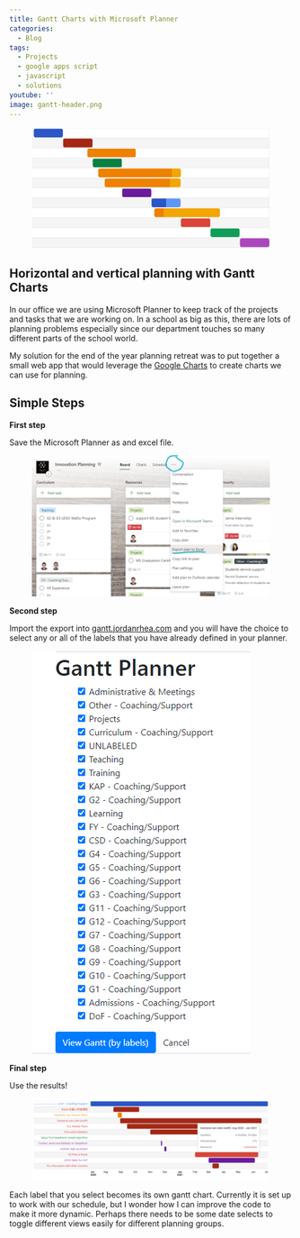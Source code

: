 ```yaml
---
title: Gantt Charts with Microsoft Planner
categories:
  - Blog
tags:
  - Projects
  - google apps script
  - javascript
  - solutions
youtube: ''
image: gantt-header.png
---
```


<figure>
    <img src="gantt-header.png" alt="gantt header" />
</figure>

## Horizontal and vertical planning with Gantt Charts

In our office we are using Microsoft Planner to keep track of the projects and tasks that we are working on. In a school as big as this, there are lots of planning problems especially since our department touches so many different parts of the school world.

My solution for the end of the year planning retreat was to put together a small web app that would leverage the [Google Charts](https://developers.google.com/chart) to create charts we can use for planning.

## Simple Steps

**First step**

Save the Microsoft Planner as and excel file.

<figure>
    <img src="export.png" alt="how to export from planner" />
</figure>

**Second step**

Import the export into [gantt.jordanrhea.com](https://gantt.jordanrhea.com) and you will have the choice to select any or all of the labels that you have already defined in your planner.

<figure>
    <img src="label-select.png" alt="gantt results" />
</figure>

**Final step**

Use the results!

<figure>
    <img src="results.png" alt="gantt results" />
</figure>

Each label that you select becomes its own gantt chart. Currently it is set up to work with our schedule, but I wonder how I can improve the code to make it more dynamic. Perhaps there needs to be some date selects to toggle different views easily for different planning groups.
